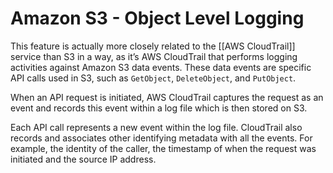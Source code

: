 # Amazon S3 - Object Level Logging
This feature is actually more closely related to the [[AWS CloudTrail]] service than S3 in a way, as it’s AWS CloudTrail that performs logging activities against Amazon S3 data events. These data events are specific API calls used in S3, such as `GetObject`, `DeleteObject`, and `PutObject`.

When an API request is initiated, AWS CloudTrail captures the request as an event and records this event within a log file which is then stored on S3.

Each API call represents a new event within the log file. CloudTrail also records and associates other identifying metadata with all the events. For example, the identity of the caller, the timestamp of when the request was initiated and the source IP address.